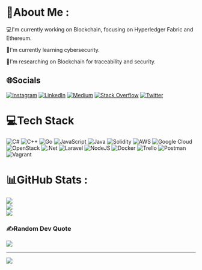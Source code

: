 # 💫About Me :
💻I'm currently working on Blockchain, focusing on Hyperledger Fabric and Ethereum.

🌱I'm currently learning cybersecurity.

🔭I'm researching on Blockchain for traceability and security.

## 🌐Socials
[![Instagram](https://img.shields.io/badge/Instagram-%23E4405F.svg?logo=Instagram&logoColor=white)](https://instagram.com/eldanielain) [![LinkedIn](https://img.shields.io/badge/LinkedIn-%230077B5.svg?logo=linkedin&logoColor=white)](https://linkedin.com/in/daniel-diaz-lajara) [![Medium](https://img.shields.io/badge/Medium-12100E?logo=medium&logoColor=white)](https://medium.com/@danieldiazlajara) [![Stack Overflow](https://img.shields.io/badge/-Stackoverflow-FE7A16?logo=stack-overflow&logoColor=white)](https://stackoverflow.com/users/15800034) [![Twitter](https://img.shields.io/badge/Twitter-%231DA1F2.svg?logo=Twitter&logoColor=white)](https://twitter.com/daniel_lajara) 

# 💻Tech Stack
![C#](https://img.shields.io/badge/c%23-%23239120.svg?style=for-the-badge&logo=c-sharp&logoColor=white) ![C++](https://img.shields.io/badge/c++-%2300599C.svg?style=for-the-badge&logo=c%2B%2B&logoColor=white) ![Go](https://img.shields.io/badge/go-%2300ADD8.svg?style=for-the-badge&logo=go&logoColor=white) ![JavaScript](https://img.shields.io/badge/javascript-%23323330.svg?style=for-the-badge&logo=javascript&logoColor=%23F7DF1E) ![Java](https://img.shields.io/badge/java-%23ED8B00.svg?style=for-the-badge&logo=java&logoColor=white) ![Solidity](https://img.shields.io/badge/Solidity-%23363636.svg?style=for-the-badge&logo=solidity&logoColor=white) ![AWS](https://img.shields.io/badge/AWS-%23FF9900.svg?style=for-the-badge&logo=amazon-aws&logoColor=white) ![Google Cloud](https://img.shields.io/badge/Google%20Cloud-%234285F4.svg?style=for-the-badge&logo=google-cloud&logoColor=white) ![OpenStack](https://img.shields.io/badge/Openstack-%23f01742.svg?style=for-the-badge&logo=openstack&logoColor=white) ![.Net](https://img.shields.io/badge/.NET-5C2D91?style=for-the-badge&logo=.net&logoColor=white) ![Laravel](https://img.shields.io/badge/laravel-%23FF2D20.svg?style=for-the-badge&logo=laravel&logoColor=white) ![NodeJS](https://img.shields.io/badge/node.js-6DA55F?style=for-the-badge&logo=node.js&logoColor=white) ![Docker](https://img.shields.io/badge/docker-%230db7ed.svg?style=for-the-badge&logo=docker&logoColor=white) ![Trello](https://img.shields.io/badge/Trello-%23026AA7.svg?style=for-the-badge&logo=Trello&logoColor=white) ![Postman](https://img.shields.io/badge/Postman-FF6C37?style=for-the-badge&logo=postman&logoColor=white) ![Vagrant](https://img.shields.io/badge/vagrant-%231563FF.svg?style=for-the-badge&logo=vagrant&logoColor=white)
# 📊GitHub Stats :
![](https://github-readme-stats.vercel.app/api?username=DanielDiazLajara&theme=city_light&hide_border=false&include_all_commits=false&count_private=true)<br/>
![](https://github-readme-streak-stats.herokuapp.com/?user=DanielDiazLajara&theme=city_light&hide_border=false)<br/>
![](https://github-readme-stats.vercel.app/api/top-langs/?username=DanielDiazLajara&theme=city_light&hide_border=false&include_all_commits=false&count_private=true&layout=compact)

### ✍️Random Dev Quote
![](https://quotes-github-readme.vercel.app/api?type=horizontal&theme=radical)

---
[![](https://visitcount.itsvg.in/api?id=DanielDiazLajara&icon=0&color=0)](https://visitcount.itsvg.in)
